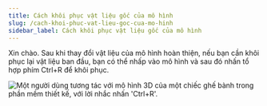 ```yaml
---
title: Cách khôi phục vật liệu gốc của mô hình
slug: /cach-khoi-phuc-vat-lieu-goc-cua-mo-hinh
sidebar_label: Cách khôi phục vật liệu gốc của mô hình
---
```


Xin chào. Sau khi thay đổi vật liệu của mô hình hoàn thiện, nếu bạn cần khôi phục lại vật liệu ban đầu, bạn có thể nhấp vào mô hình và sau đó nhấn tổ hợp phím Ctrl+R để khôi phục.

![Một người dùng tương tác với mô hình 3D của một chiếc ghế bành trong phần mềm thiết kế, với lời nhắc nhấn 'Ctrl+R'.](https://storage.googleapis.com/jegavn_kb/images/69f9a297-aa39-419a-b2d7-57487e699874.png)